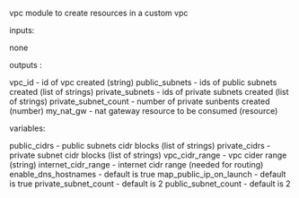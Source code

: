 vpc module to create resources in a custom vpc

inputs:

none

outputs :

vpc_id - id of vpc created (string)
public_subnets - ids of public subnets created (list of strings)
private_subnets - ids of private subnets created (list of strings)
private_subnet_count - number of private sunbents created (number)
my_nat_gw - nat gateway resource to be consumed (resource)

variables:

public_cidrs - public subnets cidr blocks (list of strings)
private_cidrs - private subnet cidr blocks (list of strings)
vpc_cidr_range - vpc cider range (string)
internet_cidr_range - internet cidr range (needed for routing)
enable_dns_hostnames - default is true
map_public_ip_on_launch - default is true
private_subnet_count - default is 2
public_subnet_count - default is 2